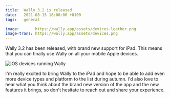 ```yaml
---
title:  Wally 3.2 is released
date:   2021-08-15 18:00:00 +0100
tags:   general

image:       https://wally.app/assets/devices-leather.png
image-trans: https://wally.app/assets/devices.png
---
```


Wally 3.2 has been released, with brand new support for iPad. This means that you can finally use Wally on all your mobile Apple devices.

![iOS devices running Wally]({{page.image-trans}} "Wally is now available on iPad")

I'm really excited to bring Wally to the iPad and hope to be able to add even more device types and platform to the list during autumn. I'd also love to hear what you think about the brand new version of the app and the new features it brings, so don't hesitate to reach out and share your experience.